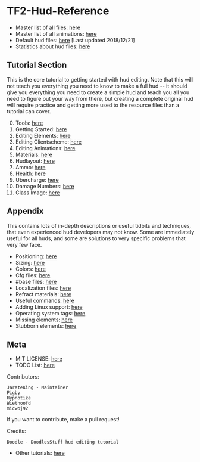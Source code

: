 # TF2-Hud-Reference

* Master list of all files: [here](/2-LISTS/Filelist.md)
* Master list of all animations: [here](/2-LISTS/Animlist.md)
* Default hud files: [here](reference) [Last updated 2018/12/21]
* Statistics about hud files: [here](/2-LISTS/Statlist.md)

## Tutorial Section

This is the core tutorial to getting started with hud editing. Note that this will not teach you everything you need to know to make a full hud -- it should give you everything you need to create a simple hud and teach you all you need to figure out your way from there, but creating a complete original hud will require practice and getting more used to the resource files than a tutorial can cover.

0. Tools: [here](/0-TUTORIAL/0-Tools.md)
1. Getting Started: [here](/0-TUTORIAL/1-Getting-Started.md)
2. Editing Elements: [here](/0-TUTORIAL/2-Editing-Elements.md)
3. Editing Clientscheme: [here](/0-TUTORIAL/3-Editing-Clientscheme.md)
4. Editing Animations: [here](/0-TUTORIAL/4-Editing-Animations.md)
5. Materials: [here](/0-TUTORIAL/5-Materials.md)
6. Hudlayout: [here](/0-TUTORIAL/6-Hudlayout.md)
7. Ammo: [here](/0-TUTORIAL/7-Ammo.md)
8. Health: [here](/0-TUTORIAL/8-Health.md)
9. Ubercharge: [here](/0-TUTORIAL/9-Ubercharge.md)
10. Damage Numbers: [here](/0-TUTORIAL/10-Damage-Numbers.md)
11. Class Image: [here](/0-TUTORIAL/11-Class-Image.md)

## Appendix

This contains lots of in-depth descriptions or useful tidbits and techniques, that even experienced hud developers may not know. Some are immediately useful for all huds, and some are solutions to very specific problems that very few face.

* Positioning: [here](/1-APPENDIX/Positioning.md)
* Sizing: [here](/1-APPENDIX/Sizing.md)
* Colors: [here](/1-APPENDIX/Colors.md)
* Cfg files: [here](/1-APPENDIX/Cfg.md)
* #base files: [here](/1-APPENDIX/#Base.md)
* Localization files: [here](/1-APPENDIX/Localization.md)
* Refract materials: [here](/1-APPENDIX/Refracts.md)
* Useful commands: [here](/1-APPENDIX/UsefulCommands.md)
* Adding Linux support: [here](/1-APPENDIX/LinuxSupport.md)
* Operating system tags: [here](/1-APPENDIX/OperatingSystemTags.md)
* Missing elements: [here](/1-APPENDIX/MissingElements.md)
* Stubborn elements: [here](/1-APPENDIX/StubbornElements.md)

## Meta

* MIT LICENSE: [here](LICENSE.md)
* TODO List: [here](TODO.md)

Contributors:
```
JarateKing - Maintainer
Pigby
Hypnotize
Wiethoofd
micwoj92
```

If you want to contribute, make a pull request!

Credits:
```
Doodle - DoodlesStuff hud editing tutorial
```

* Other tutorials: [here](/2-LISTS/OtherTutorials.md)
